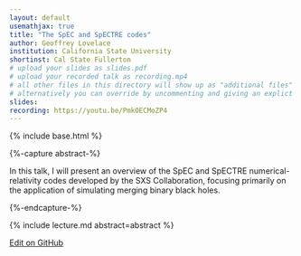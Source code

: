 ```yaml
---
layout: default
usemathjax: true
title: "The SpEC and SpECTRE codes"
author: Geoffrey Lovelace
institution: California State University
shortinst: Cal State Fullerton
# upload your slides as slides.pdf
# upload your recorded talk as recording.mp4
# all other files in this directory will show up as "additional files"
# alternatively you can override by uncommenting and giving an explict URL:
slides: 
recording: https://youtu.be/PmkOECMoZP4
---
```

{% include base.html %}

{%-capture abstract-%}

In this talk, I will present an overview of the SpEC and SpECTRE numerical-relativity codes developed by the SXS Collaboration, focusing primarily on the application of simulating merging binary black holes.

{%-endcapture-%}

<div class="col-xs-12" markdown="1">
{% include lecture.md abstract=abstract %}

[Edit on GitHub](https://github.com/EinsteinToolkit/et2021uiuc/edit/master/{{page.path}})
</div>
